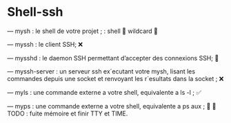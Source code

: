 # Shell-ssh

— mysh : le shell de votre projet ; :
    shell 🚧
    wildcard 🚧

— myssh : le client SSH; ❌

— mysshd : le daemon SSH permettant d’accepter des connexions SSH; 🚧

— myssh-server : un serveur ssh ex´ecutant votre mysh, lisant les commandes depuis une socket et
  renvoyant les r´esultats dans la socket ; ❌

— myls : une commande externe a votre shell, equivalente a ls -l ; ✅

— myps : une commande externe a votre shell, equivalente a ps aux ; 🚧 
    📝TODO : fuite mémoire et finir TTY et TIME.